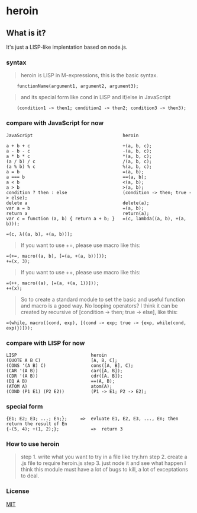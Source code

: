 heroin
======

What is it?
----
It's just a LISP-like implentation based on node.js.

### syntax

>	heroin is LISP in M-expressions, this is the basic syntax.

		functionName(argument1, argument2, argument3);

>	and its special form like cond in LISP and if/else in JavaScript

		(condition1 -> then1; condition2 -> then2; condition3 -> then3);

### compare with JavaScript for now

	JavaScript									heroin

	a + b + c									+(a, b, c);
	a - b - c									-(a, b, c);
	a * b * c									*(a, b, c);
	(a / b) / c									/(a, b, c);
	(a % b) % c									%(a, b, c);
	a = b										=(a, b);
	a === b										==(a, b);
	a < b										<(a, b);
	a > b										>(a, b);
	condition ? then : else						(condition -> then; true -> else);
	delete a									delete(a);
	var a = b									=(a, b);
	return a									return(a);
	var c = function (a, b) { return a + b; }	=(c, lambda((a, b), +(a, b)));
																						=(c, λ((a, b), +(a, b)));

>	If you want to use +=, please use macro like this:

	=(+=, macro((a, b), [=(a, +(a, b))]));
	+=(x, 3);

>	If you want to use ++, please use macro like this:

	=(++, macro((a), [=(a, +(a, 1))]));
	++(x);

>	So to create a standard module to set the basic and useful function and macro is a good way.
>   No looping operators? I think it can be created by recursive of [condition -> then; true -> else], like this:

	=(while, macro((cond, exp), [(cond -> exp; true -> {exp, while(cond, exp)})]));

### compare with LISP for now

	LISP							heroin
	(QUOTE A B C)					[A, B, C];
	(CONS '(A B) C)					cons([A, B], C);
	(CAR '(A B))					car([A, B]);
	(CDR '(A B))					cdr([A, B]);
	(EQ A B)						==(A, B);
	(ATOM A)						atom(A);
	(COND (P1 E1) (P2 E2))			(P1 -> E1; P2 -> E2);

### special form

	{E1; E2; E3; ...; En;};     =>  evluate E1, E2, E3, ..., En; then return the result of En
	{-(5, 4); +(1, 2);};	        =>  return 3

### How to use heroin
> step 1. write what you want to try in a file like try.hrn
> step 2. create a .js file to require heroin.js
> step 3. just node it and see what happen
> I think this module must have a lot of bugs to kill, a lot of exceptations to deal.

### License

[MIT](http://opensource.org/licenses/MIT)
